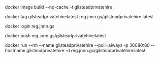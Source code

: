 docker image build --no-cache -t gilsteadprivatehire .

docker tag gilsteadprivatehire:latest reg.jnnn.gs/gilsteadprivatehire:latest

docker login reg.jnnn.gs

docker push reg.jnnn.gs/gilsteadprivatehire:latest

docker run --rm --name gilsteadprivatehire --pull=always -p 30080:80 --hostname gilsteadprivatehire -d reg.jnnn.gs/gilsteadprivatehire:latest
